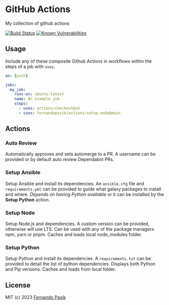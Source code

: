 # GitHub Actions

My collection of github actions

<!-- BADGES - START -->

[![Build Status](https://github.com/fernandopasik/actions/actions/workflows/main.yml/badge.svg)](https://github.com/fernandopasik/actions/actions/workflows/main.yml "Build Status")
[![Known Vulnerabilities](https://snyk.io/test/github/fernandopasik/actions/badge.svg?targetFile=package.json)](https://snyk.io/test/github/fernandopasik/actions?targetFile=package.json "Known Vulnerabilities")

<!-- BADGES - END -->

## Usage

Include any of these composite Github Actions in workflows within the steps of a job with `uses`.

```yaml
on: [push]

jobs:
  my_job:
    runs-on: ubuntu-latest
    name: An example job
    steps:
      - uses: actions/checkout@v5
      - uses: fernandopasik/actions/setup-node@main
```

## Actions

### Auto Review

Automatically approves and sets automerge to a PR. A username can be provided or by default auto
review Dependabot PRs.

### Setup Ansible

Setup Ansible and install its dependencies. An `ansible.cfg` file and `requirements.yml` can be
provided to guide what galaxy packages to install and where. _Depends on having Python available_ or
it can be installed by the **Setup Python** action.

### Setup Node

Setup Node.js and dependencies. A custom version can be provided, otherwise will use LTS. Can be
used with any of the package managers: npm, yarn or pnpm. Caches and loads local node_modules
folder.

### Setup Python

Setup Python and install its dependencies. A `requirements.txt` can be provided to detail the list
of python dependencies. Displays both Python and Pip versions. Caches and loads from local folder.

## License

MIT (c) 2023 [Fernando Pasik](https://fernandopasik.com)
